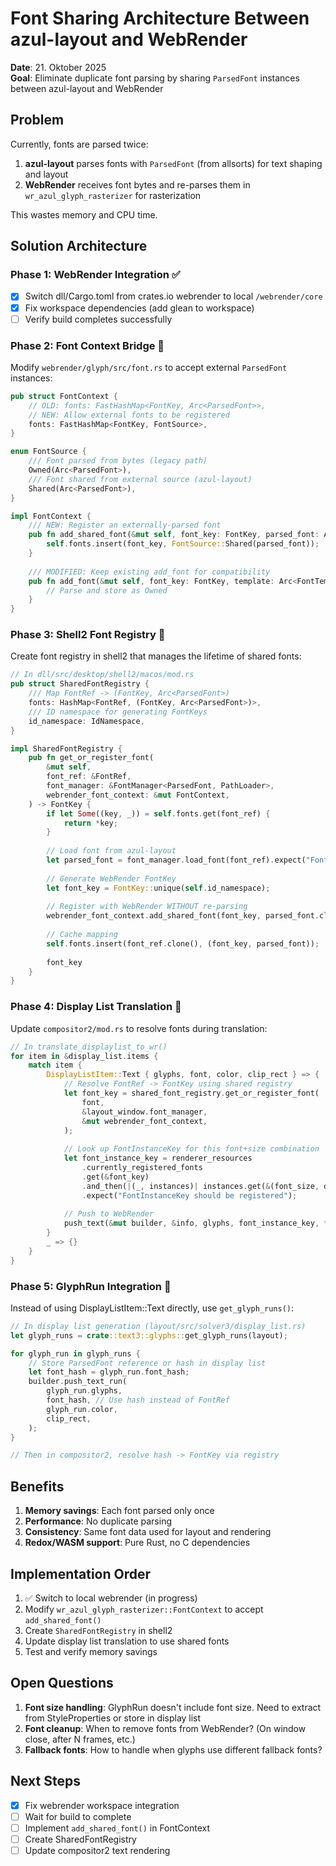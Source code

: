 # Font Sharing Architecture Between azul-layout and WebRender

**Date**: 21. Oktober 2025  
**Goal**: Eliminate duplicate font parsing by sharing `ParsedFont` instances between azul-layout and WebRender

## Problem

Currently, fonts are parsed twice:
1. **azul-layout** parses fonts with `ParsedFont` (from allsorts) for text shaping and layout
2. **WebRender** receives font bytes and re-parses them in `wr_azul_glyph_rasterizer` for rasterization

This wastes memory and CPU time.

## Solution Architecture

### Phase 1: WebRender Integration ✅
- [x] Switch dll/Cargo.toml from crates.io webrender to local `/webrender/core`
- [x] Fix workspace dependencies (add glean to workspace)
- [ ] Verify build completes successfully

### Phase 2: Font Context Bridge 🔄

Modify `webrender/glyph/src/font.rs` to accept external `ParsedFont` instances:

```rust
pub struct FontContext {
    // OLD: fonts: FastHashMap<FontKey, Arc<ParsedFont>>,
    // NEW: Allow external fonts to be registered
    fonts: FastHashMap<FontKey, FontSource>,
}

enum FontSource {
    /// Font parsed from bytes (legacy path)
    Owned(Arc<ParsedFont>),
    /// Font shared from external source (azul-layout)
    Shared(Arc<ParsedFont>),
}

impl FontContext {
    /// NEW: Register an externally-parsed font
    pub fn add_shared_font(&mut self, font_key: FontKey, parsed_font: Arc<ParsedFont>) {
        self.fonts.insert(font_key, FontSource::Shared(parsed_font));
    }
    
    /// MODIFIED: Keep existing add_font for compatibility
    pub fn add_font(&mut self, font_key: FontKey, template: Arc<FontTemplate>) {
        // Parse and store as Owned
    }
}
```

### Phase 3: Shell2 Font Registry 🔄

Create font registry in shell2 that manages the lifetime of shared fonts:

```rust
// In dll/src/desktop/shell2/macos/mod.rs
pub struct SharedFontRegistry {
    /// Map FontRef -> (FontKey, Arc<ParsedFont>)
    fonts: HashMap<FontRef, (FontKey, Arc<ParsedFont>)>,
    /// ID namespace for generating FontKeys
    id_namespace: IdNamespace,
}

impl SharedFontRegistry {
    pub fn get_or_register_font(
        &mut self,
        font_ref: &FontRef,
        font_manager: &FontManager<ParsedFont, PathLoader>,
        webrender_font_context: &mut FontContext,
    ) -> FontKey {
        if let Some((key, _)) = self.fonts.get(font_ref) {
            return *key;
        }
        
        // Load font from azul-layout
        let parsed_font = font_manager.load_font(font_ref).expect("Font not found");
        
        // Generate WebRender FontKey
        let font_key = FontKey::unique(self.id_namespace);
        
        // Register with WebRender WITHOUT re-parsing
        webrender_font_context.add_shared_font(font_key, parsed_font.clone());
        
        // Cache mapping
        self.fonts.insert(font_ref.clone(), (font_key, parsed_font));
        
        font_key
    }
}
```

### Phase 4: Display List Translation 🔄

Update `compositor2/mod.rs` to resolve fonts during translation:

```rust
// In translate_displaylist_to_wr()
for item in &display_list.items {
    match item {
        DisplayListItem::Text { glyphs, font, color, clip_rect } => {
            // Resolve FontRef -> FontKey using shared registry
            let font_key = shared_font_registry.get_or_register_font(
                font,
                &layout_window.font_manager,
                &mut webrender_font_context,
            );
            
            // Look up FontInstanceKey for this font+size combination
            let font_instance_key = renderer_resources
                .currently_registered_fonts
                .get(&font_key)
                .and_then(|(_, instances)| instances.get(&(font_size, dpi)))
                .expect("FontInstanceKey should be registered");
            
            // Push to WebRender
            push_text(&mut builder, &info, glyphs, font_instance_key, *color);
        }
        _ => {}
    }
}
```

### Phase 5: GlyphRun Integration 🔄

Instead of using DisplayListItem::Text directly, use `get_glyph_runs()`:

```rust
// In display list generation (layout/src/solver3/display_list.rs)
let glyph_runs = crate::text3::glyphs::get_glyph_runs(layout);

for glyph_run in glyph_runs {
    // Store ParsedFont reference or hash in display list
    let font_hash = glyph_run.font_hash;
    builder.push_text_run(
        glyph_run.glyphs,
        font_hash, // Use hash instead of FontRef
        glyph_run.color,
        clip_rect,
    );
}

// Then in compositor2, resolve hash -> FontKey via registry
```

## Benefits

1. **Memory savings**: Each font parsed only once
2. **Performance**: No duplicate parsing
3. **Consistency**: Same font data used for layout and rendering
4. **Redox/WASM support**: Pure Rust, no C dependencies

## Implementation Order

1. ✅ Switch to local webrender (in progress)
2. Modify `wr_azul_glyph_rasterizer::FontContext` to accept `add_shared_font()`
3. Create `SharedFontRegistry` in shell2
4. Update display list translation to use shared fonts
5. Test and verify memory savings

## Open Questions

1. **Font size handling**: GlyphRun doesn't include font size. Need to extract from StyleProperties or store in display list
2. **Font cleanup**: When to remove fonts from WebRender? (On window close, after N frames, etc.)
3. **Fallback fonts**: How to handle when glyphs use different fallback fonts?

## Next Steps

- [x] Fix webrender workspace integration
- [ ] Wait for build to complete
- [ ] Implement `add_shared_font()` in FontContext
- [ ] Create SharedFontRegistry
- [ ] Update compositor2 text rendering
